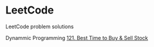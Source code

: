 # LeetCode
LeetCode problem solutions

Dynammic Programming
[121. Best Time to Buy & Sell Stock](https://leetcode.com/problems/best-time-to-buy-and-sell-stock/)
